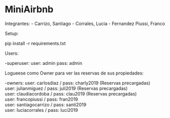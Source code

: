 # MiniAirbnb

Integrantes:
    - Carrizo, Santiago
    - Corrales, Lucia
    - Fernandez Piussi, Franco

Setup:

pip install -r requirements.txt

Users:

-superuser:
    user: admin
    pass: admin


Logueese como Owner para ver las reservas de sus propiedades:

-owners:
    user: carlosdiaz  /  pass: charly2019  (Reservas precargadas) <br/>
    user: julianmiguez  /  pass: juli2019   (Reservas precargadas) <br/>
    user: claudiacordoba  /  pass: clau2019  (Reservas precargadas) <br/>
    user: francopiussi  /  pass: fran2019 <br/>
    user: santiagocarrizo  /  pass: santi2019 <br/>
    user: luciacorrales  /  pass: luci2019
